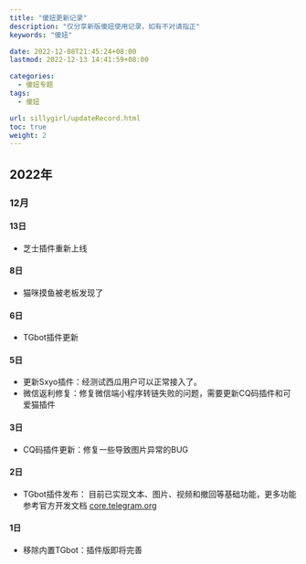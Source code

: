 ```yaml
---
title: "傻妞更新记录"
description: "仅分享新版傻妞使用记录，如有不对请指正"
keywords: "傻妞"

date: 2022-12-08T21:45:24+08:00
lastmod: 2022-12-13 14:41:59+08:00

categories:
  - 傻妞专题
tags:
  - 傻妞

url: sillygirl/updateRecord.html
toc: true
weight: 2
---
```


## 2022年

### 12月

#### 13日

- 芝士插件重新上线

#### 8日

- 猫咪摸鱼被老板发现了

#### 6日

- TGbot插件更新

#### 5日

- 更新Sxyo插件：经测试西瓜用户可以正常接入了。
- 微信返利修复：修复微信端小程序转链失败的问题，需要更新CQ码插件和可爱猫插件

#### 3日

- CQ码插件更新：修复一些导致图片异常的BUG

#### 2日

- TGbot插件发布： 目前已实现文本、图片、视频和撤回等基础功能，更多功能参考官方开发文档 [core.telegram.org](https://core.telegram.org/bots/api)

#### 1日

- 移除内置TGbot：插件版即将完善